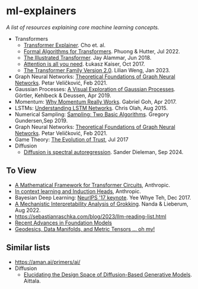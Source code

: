 # ml-explainers

_A list of resources explaining core machine learning concepts._

- Transformers
  - [Transformer Explainer](https://poloclub.github.io/transformer-explainer/). Cho et. al.
  - [Formal Algorithms for Transformers](https://arxiv.org/abs/2207.09238). Phuong & Hutter, Jul 2022.
  - [The Illustrated Transformer](https://jalammar.github.io/illustrated-transformer/). Jay Alammar, Jun 2018.
  - [Attention is all you need](https://www.youtube.com/watch?v=rBCqOTEfxvg). Łukasz Kaiser, Oct 2017.
  - [The Transformer Family Version 2.0](https://lilianweng.github.io/posts/2023-01-27-the-transformer-family-v2/). Lilian Weng, Jan 2023.
- Graph Neural Networks: [Theoretical Foundations of Graph Neural Networks](https://www.youtube.com/watch?v=uF53xsT7mjc).
  Petar Veličković, Feb 2021.
- Gaussian Processes: [A Visual Exploration of Gaussian Processes](https://distill.pub/2019/visual-exploration-gaussian-processes/). Görtler, Kehlbeck & Deussen, Apr 2019.
- Momentum: [Why Momentum Really Works](https://distill.pub/2017/momentum/). Gabriel Goh, Apr 2017.
- LSTMs: [Understanding LSTM Networks](https://colah.github.io/posts/2015-08-Understanding-LSTMs/). Chris Olah, Aug 2015.
- Numerical Sampling: [Sampling: Two Basic Algorithms](https://gregorygundersen.com/blog/2019/09/01/sampling/). Gregory Gundersen,Sep 2019.
- Graph Neural Networks: [Theoretical Foundations of Graph Neural Networks](https://www.youtube.com/watch?v=uF53xsT7mjc).
  Petar Veličković, Feb 2021.
- Game Theory: [The Evolution of Trust](https://ncase.me/trust/), Jul 2017
- Diffusion
  - [Diffusion is spectral autoregression](https://sander.ai/2024/09/02/spectral-autoregression.html). Sander Dieleman, Sep 2024.

## To View

- [A Mathematical Framework for Transformer Circuits](https://transformer-circuits.pub/2021/framework/index.html), Anthropic.
- [In context learning and Induction Heads](https://transformer-circuits.pub/2022/in-context-learning-and-induction-heads/index.html), Anthropic.
- Bayesian Deep Learning: [NeurIPS '17 keynote](https://www.youtube.com/watch?v=9saauSBgmcQ). Yee Whye Teh, Dec 2017.
- [A Mechanistic Interpretability Analysis of Grokking](https://www.alignmentforum.org/posts/N6WM6hs7RQMKDhYjB/a-mechanistic-interpretability-analysis-of-grokking). Nanda & Lieberum, Aug 2022.
- https://sebastianraschka.com/blog/2023/llm-reading-list.html
- [Recent Advances in Foundation Models](https://cs.uwaterloo.ca/~wenhuche/teaching/cs886/)
- [Geodesics, Data Manifolds, and Metric Tensors ... oh my!](https://blog.christianperone.com/2024/11/the-geometry-of-data-part-ii/)

## Similar lists

- https://aman.ai/primers/ai/
- Diffusion
  - [Elucidating the Design Space of Diffusion-Based Generative Models](https://www.youtube.com/watch?v=T0Qxzf0eaio). Aittala.
